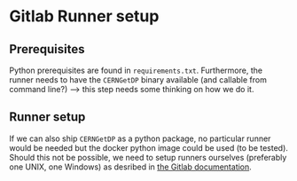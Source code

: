 # Gitlab Runner setup 

## Prerequisites

Python prerequisites are found in `requirements.txt`. 
Furthermore, the runner needs to have the `CERNGetDP` binary available (and callable from command line?) --> this step needs some thinking on how we do it. 

## Runner setup

If we can also ship `CERNGetDP` as a python package, no particular runner would be needed but the docker python image could be used (to be tested). Should this not be possible, we need to setup runners ourselves (preferably one UNIX, one Windows) as desribed in [the Gitlab documentation](https://docs.gitlab.com/runner/install/). 
